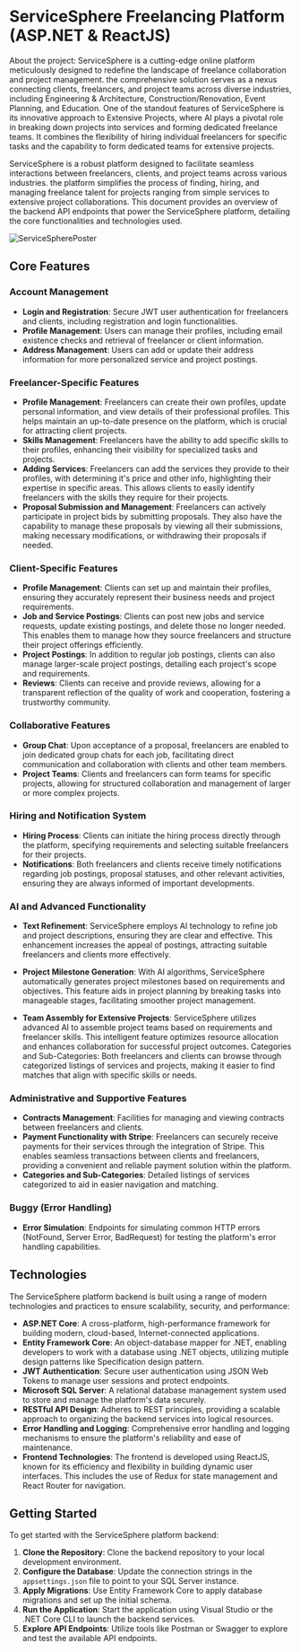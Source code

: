 
# ServiceSphere Freelancing Platform (ASP.NET & ReactJS)

About the project: 
ServiceSphere is a cutting-edge online platform meticulously designed to redefine the landscape of freelance collaboration and project management. the comprehensive solution serves as a nexus connecting clients, freelancers, and project teams across diverse industries, including Engineering & Architecture, Construction/Renovation, Event Planning, and Education. One of the standout features of ServiceSphere is its innovative approach to Extensive Projects, where AI plays a pivotal role in breaking down projects into services and forming dedicated freelance teams. It combines the flexibility of hiring individual freelancers for specific tasks and the capability to form dedicated teams for extensive projects.

ServiceSphere is a robust platform designed to facilitate seamless interactions between freelancers, clients, and project teams across various industries. the platform simplifies the process of finding, hiring, and managing freelance talent for projects ranging from simple services to extensive project collaborations. This document provides an overview of the backend API endpoints that power the ServiceSphere platform, detailing the core functionalities and technologies used.

![ServiceSpherePoster](https://github.com/merhanhesham/ServiceSphereFreelancingPlatform/assets/93659179/2e25856a-a887-4679-837c-0bd45f2ad1e4)

## Core Features

### Account Management
- **Login and Registration**: Secure JWT user authentication for freelancers and clients, including registration and login functionalities.
- **Profile Management**: Users can manage their profiles, including email existence checks and retrieval of freelancer or client information.
- **Address Management**: Users can add or update their address information for more personalized service and project postings.
  
### Freelancer-Specific Features
- **Profile Management**: Freelancers can create their own profiles, update personal information, and view details of their professional profiles. This helps maintain an up-to-date presence on the platform, which is crucial for attracting client projects.
- **Skills Management**: Freelancers have the ability to add specific skills to their profiles, enhancing their visibility for specialized tasks and projects.
- **Adding Services**: Freelancers can add the services they provide to their profiles, with determining it's price and other info, highlighting their expertise in specific areas. This allows clients to easily identify freelancers with the skills they require for their projects.
- **Proposal Submission and Management**: Freelancers can actively participate in project bids by submitting proposals. They also have the capability to manage these proposals by viewing all their submissions, making necessary modifications, or withdrawing their proposals if needed.

### Client-Specific Features
- **Profile Management**: Clients can set up and maintain their profiles, ensuring they accurately represent their business needs and project requirements.
- **Job and Service Postings**: Clients can post new jobs and service requests, update existing postings, and delete those no longer needed. This enables them to manage how they source freelancers and structure their project offerings efficiently.
- **Project Postings**: In addition to regular job postings, clients can also manage larger-scale project postings, detailing each project's scope and requirements.
- **Reviews**: Clients can receive and provide reviews, allowing for a transparent reflection of the quality of work and cooperation, fostering a trustworthy community.

### Collaborative Features
- **Group Chat**: Upon acceptance of a proposal, freelancers are enabled to join dedicated group chats for each job, facilitating direct communication and collaboration with clients and other team members.
- **Project Teams**: Clients and freelancers can form teams for specific projects, allowing for structured collaboration and management of larger or more complex projects.

### Hiring and Notification System
- **Hiring Process**: Clients can initiate the hiring process directly through the platform, specifying requirements and selecting suitable freelancers for their projects.
- **Notifications**: Both freelancers and clients receive timely notifications regarding job postings, proposal statuses, and other relevant activities, ensuring they are always informed of important developments.

### AI and Advanced Functionality
- **Text Refinement**: ServiceSphere employs AI technology to refine job and project descriptions, ensuring they are clear and effective. This enhancement increases the appeal of postings, attracting suitable freelancers and clients more effectively.

- **Project Milestone Generation**: With AI algorithms, ServiceSphere automatically generates project milestones based on requirements and objectives. This feature aids in project planning by breaking tasks into manageable stages, facilitating smoother project management.

- **Team Assembly for Extensive Projects**: ServiceSphere utilizes advanced AI to assemble project teams based on requirements and freelancer skills. This intelligent feature optimizes resource allocation and enhances collaboration for successful project outcomes.
Categories and Sub-Categories: Both freelancers and clients can browse through categorized listings of services and projects, making it easier to find matches that align with specific skills or needs.

### Administrative and Supportive Features
- **Contracts Management**: Facilities for managing and viewing contracts between freelancers and clients.
- **Payment Functionality with Stripe**: Freelancers can securely receive payments for their services through the integration of Stripe. This enables seamless transactions between clients and freelancers, providing a convenient and reliable payment solution within the platform.
- **Categories and Sub-Categories**: Detailed listings of services categorized to aid in easier navigation and matching.
  
### Buggy (Error Handling)
- **Error Simulation**: Endpoints for simulating common HTTP errors (NotFound, Server Error, BadRequest) for testing the platform's error handling capabilities.


## Technologies

The ServiceSphere platform backend is built using a range of modern technologies and practices to ensure scalability, security, and performance:

- **ASP.NET Core**: A cross-platform, high-performance framework for building modern, cloud-based, Internet-connected applications.
- **Entity Framework Core**: An object-database mapper for .NET, enabling developers to work with a database using .NET objects, utilizing mutiple design patterns like Specification design pattern.
- **JWT Authentication**: Secure user authentication using JSON Web Tokens to manage user sessions and protect endpoints.
- **Microsoft SQL Server**: A relational database management system used to store and manage the platform's data securely.
- **RESTful API Design**: Adheres to REST principles, providing a scalable approach to organizing the backend services into logical resources.
- **Error Handling and Logging**: Comprehensive error handling and logging mechanisms to ensure the platform's reliability and ease of maintenance.
- **Frontend Technologies**: The frontend is developed using ReactJS, known for its efficiency and flexibility in building dynamic user interfaces. This includes the use of Redux for state management and React Router for navigation.

## Getting Started

To get started with the ServiceSphere platform backend:

1. **Clone the Repository**: Clone the backend repository to your local development environment.
2. **Configure the Database**: Update the connection strings in the `appsettings.json` file to point to your SQL Server instance.
3. **Apply Migrations**: Use Entity Framework Core to apply database migrations and set up the initial schema.
4. **Run the Application**: Start the application using Visual Studio or the .NET Core CLI to launch the backend services.
5. **Explore API Endpoints**: Utilize tools like Postman or Swagger to explore and test the available API endpoints.


